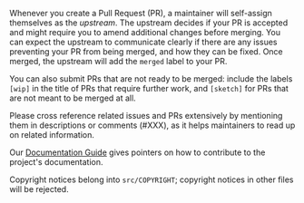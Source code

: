 Whenever you create a Pull Request (PR), a maintainer will self-assign
themselves as the *upstream*. The upstream decides if your PR is accepted and
might require you to amend additional changes before merging. You can expect
the upstream to communicate clearly if there are any issues preventing your PR
from being merged, and how they can be fixed. Once merged, the upstream will
add the `merged` label to your PR.

You can also submit PRs that are not ready to be merged: include the labels
`[wip]` in the title of PRs that require further work, and `[sketch]` for PRs
that are not meant to be merged at all.

Please cross reference related issues and PRs extensively by mentioning them in
descriptions or comments (#XXX), as it helps maintainers to read up on related
information.

Our [Documentation Guide](https://github.com/SnabbCo/snabbswitch/blob/master/src/doc/documentation-guide.md)
gives pointers on how to contribute to the project's documentation.

Copyright notices belong into `src/COPYRIGHT`; copyright notices in other files
will be rejected.
